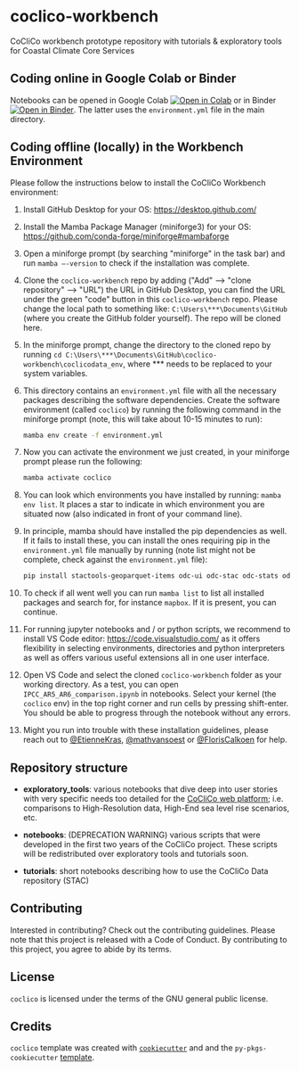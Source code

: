 # coclico-workbench

CoCliCo workbench prototype repository with tutorials & exploratory tools for Coastal Climate Core Services

## Coding online in Google Colab or Binder

Notebooks can be opened in Google Colab [![Open in Colab](https://colab.research.google.com/assets/colab-badge.svg)](http://colab.research.google.com/github/openearth/coclico-workbench) or in Binder [![Open in Binder](https://mybinder.org/badge_logo.svg)](https://mybinder.org/v2/gh/openearth/coclico-workbench/update_repo_readme). The latter uses the `environment.yml` file in the main directory. 


## Coding offline (locally) in the Workbench Environment  

Please follow the instructions below to install the CoCliCo Workbench environment:

1. Install GitHub Desktop for your OS: https://desktop.github.com/ 
2. Install the Mamba Package Manager (miniforge3) for your OS: https://github.com/conda-forge/miniforge#mambaforge 
3. Open a miniforge prompt (by searching "miniforge" in the task bar) and run `mamba –-version` to check if the installation was complete. 
4. Clone the `coclico-workbench` repo by adding ("Add" --> "clone repository" --> "URL") the URL in GitHub Desktop, you can find the URL under the green "code" button in this `coclico-workbench` repo. Please change the local path to something like: `C:\Users\***\Documents\GitHub` (where you create the GitHub folder yourself). The repo will be cloned here. 
5. In the miniforge prompt, change the directory to the cloned repo by running `cd C:\Users\***\Documents\GitHub\coclico-workbench\coclicodata_env`, where *** needs to be replaced to your system variables.
6. This directory contains an `environment.yml` file with all the necessary packages describing the software dependencies. Create the software environment (called `coclico`) by running the following command in the miniforge prompt (note, this will take about 10-15 minutes to run): 

   ``` bash
   mamba env create -f environment.yml
   ```

7. Now you can activate the environment we just created, in your miniforge prompt please run the following:

   ``` bash
   mamba activate coclico
   ```

8. You can look which environments you have installed by running: `mamba env list`. It places a star to indicate in which environment you are situated now (also indicated in front of your command line).
9. In principle, mamba should have installed the pip dependencies as well. If it fails to install these, you can install the ones requiring pip in the `environment.yml` file manually by running (note list might not be complete, check against the `environment.yml` file):

   ``` bash
   pip install stactools-geoparquet-items odc-ui odc-stac odc-stats odc-algo odc-io odc-cloud[ASYNC] mapbox mapboxcli xstac
   ```

10. To check if all went well you can run `mamba list` to list all installed packages and search for, for instance `mapbox`. If it is present, you can continue. 
11. For running jupyter notebooks and / or python scripts, we recommend to install VS Code editor: https://code.visualstudio.com/ as it offers flexibility in selecting environments, directories and python interpreters as well as offers various useful extensions all in one user interface.
12. Open VS Code and select the cloned `coclico-workbench` folder as your working directory. As a test, you can open `IPCC_AR5_AR6_comparison.ipynb` in notebooks. Select your kernel (the `coclico` env) in the top right corner and run cells by pressing shift-enter. You should be able to progress through the notebook without any errors.
15. Might you run into trouble with these installation guidelines, please reach out to [@EtienneKras](https://github.com/EtienneKras), [@mathvansoest](https://github.com/mathvansoest) or [@FlorisCalkoen](https://github.com/FlorisCalkoen) for help.  

## Repository structure

- **exploratory_tools**: various notebooks that dive deep into user stories with very specific needs too detailed for the [CoCliCo web platform](https://coclico.netlify.app/#/data); i.e. comparisons to High-Resolution data, High-End sea level rise scenarios, etc.

- **notebooks**: (DEPRECATION WARNING) various scripts that were developed in the first two years of the CoCliCo project. These scripts will be redistributed over exploratory tools and tutorials soon.

- **tutorials**: short notebooks describing how to use the CoCliCo Data repository (STAC)

## Contributing

Interested in contributing? Check out the contributing guidelines. Please note that this project is released with a Code of Conduct. By contributing to this project, you agree to abide by its terms.

## License

`coclico` is licensed under the terms of the GNU general public license.

## Credits

`coclico` template was created with
[`cookiecutter`](https://cookiecutter.readthedocs.io/en/latest/) and and
the `py-pkgs-cookiecutter` [template](https://github.com/py-pkgs/py-pkgs-cookiecutter).

